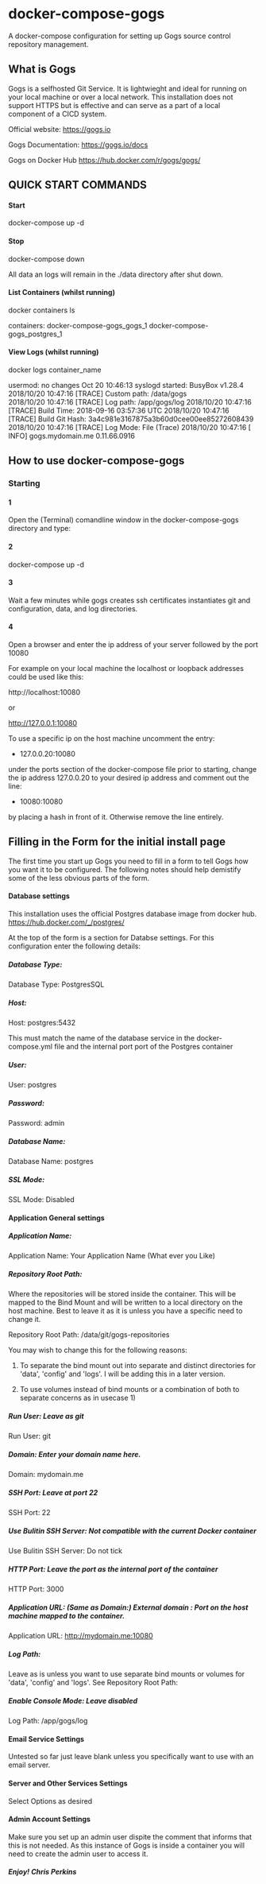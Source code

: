 # docker-compose-gogs
A docker-compose configuration for setting up Gogs source control repository management.

## What is Gogs

Gogs is a selfhosted Git Service. It is lightwieght and ideal for running on your local machine or over a local network. This installation does not support HTTPS but is effective and can serve as a part of a local component of a CICD system.

Official website:        https://gogs.io

Gogs Documentation:      https://gogs.io/docs

Gogs on Docker Hub       https://hub.docker.com/r/gogs/gogs/

## QUICK START COMMANDS

#### Start

docker-compose up -d

#### Stop

docker-compose down

All data an logs will remain in the ./data directory after shut down.

#### List Containers (whilst running)

docker containers ls

containers:
       docker-compose-gogs_gogs_1
       docker-compose-gogs_postgres_1

#### View Logs (whilst running)

docker logs container_name

usermod: no changes
Oct 20 10:46:13 syslogd started: BusyBox v1.28.4 \
2018/10/20 10:47:16 [TRACE] Custom path: /data/gogs \
2018/10/20 10:47:16 [TRACE] Log path: /app/gogs/log
2018/10/20 10:47:16 [TRACE] Build Time: 2018-09-16 03:57:36 UTC
2018/10/20 10:47:16 [TRACE] Build Git Hash: 3a4c981e3167875a3b60d0cee00ee85272608439
2018/10/20 10:47:16 [TRACE] Log Mode: File (Trace)
2018/10/20 10:47:16 [ INFO] gogs.mydomain.me 0.11.66.0916

## How to use docker-compose-gogs

### Starting

#### 1

Open the (Terminal) comandline window in the docker-compose-gogs directory and type:

#### 2

docker-compose up -d

#### 3

Wait a few minutes while gogs creates ssh certificates instantiates git and configuration, data, and log directories.

#### 4

Open a browser and enter the ip address of your server followed by the port 10080

For example on your local machine the localhost or loopback addresses could be used like this:

http://localhost:10080

or

http://127.0.0.1:10080

To use a specific ip on the host machine uncomment the entry:

- 127.0.0.20:10080

under the ports section of the docker-compose file prior to starting, change the ip address 127.0.0.20 to your desired ip address and comment out the line:

- 10080:10080

by placing a hash in front of it. Otherwise remove the line entirely.

## Filling in the Form for the initial install page

The first time you start up Gogs you need to fill in a form to tell Gogs how you want it to be configured. The following notes should help demistify some of the less obvious parts of the form.

#### Database settings

This installation uses the official Postgres database image from docker hub.
https://hub.docker.com/_/postgres/

At the top of the form is a section for Databse settings. For this configuration enter the following details:

##### Database Type:
Database Type: PostgresSQL

##### Host:
Host: postgres:5432

This must match the name of the database service in the docker-compose.yml file and the internal port port of the Postgres container

##### User:
User: postgres

##### Password:
Password: admin

##### Database Name:
Database Name: postgres

##### SSL Mode:
SSL Mode: Disabled

#### Application General settings

##### Application Name:
Application Name: Your Application Name (What ever you Like)

##### Repository Root Path:
Where the repositories will be stored inside the container. This will be mapped to the Bind Mount and will be written to a local directory on the host machine. Best to leave it as it is unless you have a specific need to change it.

Repository Root Path: /data/git/gogs-repositories

You may wish to change this for the following reasons:

1) To separate the bind mount out into separate and distinct directories for 'data', 'config' and 'logs'. I will be adding this in a later version.

2) To use volumes instead of bind mounts or a combination of both to separate concerns as in usecase 1)

##### Run User: Leave as git
Run User: git

##### Domain: Enter your domain name here.
Domain: mydomain.me

##### SSH Port: Leave at port 22
SSH Port: 22

##### Use Bulitin SSH Server: Not compatible with the current Docker container
Use Bulitin SSH Server: Do not tick

##### HTTP Port: Leave the port as the internal port of the container
HTTP Port: 3000

##### Application URL: (Same as Domain:) External domain : Port on the host machine mapped to the container.
Application URL: http://mydomain.me:10080

##### Log Path:
Leave as is unless you want to use separate bind mounts or volumes for 'data', 'config' and 'logs'. See Repository Root Path:

##### Enable Console Mode: Leave disabled

Log Path: /app/gogs/log

#### Email Service Settings
Untested so far just leave blank unless you specifically want to use with an email server.

#### Server and Other Services Settings
Select Options as desired

#### Admin Account Settings

Make sure you set up an admin user dispite the comment that informs that this is not needed. As this instance of Gogs is inside a container you will need to create the admin user to access it.


##### Enjoy! Chris Perkins
